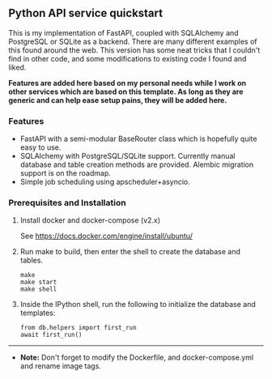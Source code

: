 
## Python API service quickstart
This is my implementation of FastAPI, coupled with SQLAlchemy and PostgreSQL or SQLite as a backend.
There are many different examples of this found around the web. This version has some neat tricks that I couldn't find in other code, and some modifications to existing code I found and liked.

**Features are added here based on my personal needs while I work on other services which are based on this template. As long as they are generic and can help ease setup pains, they will be added here.**
### Features
- FastAPI with a semi-modular BaseRouter class which is hopefully quite easy to use.
- SQLAlchemy with PostgreSQL/SQLite support. Currently manual database and table creation methods are provided. Alembic migration support is on the roadmap.
- Simple job scheduling using apscheduler+asyncio.

### Prerequisites and Installation
1. Install docker and docker-compose (v2.x)

    See https://docs.docker.com/engine/install/ubuntu/

2. Run make to build, then enter the shell to create the database and tables.
    ```
    make
    make start
    make shell
    ```

3. Inside the IPython shell, run the following to initialize the database and templates:
    ```
    from db.helpers import first_run
    await first_run()
    ```
---
* **Note:** Don't forget to modify the Dockerfile, and docker-compose.yml and rename image tags.
